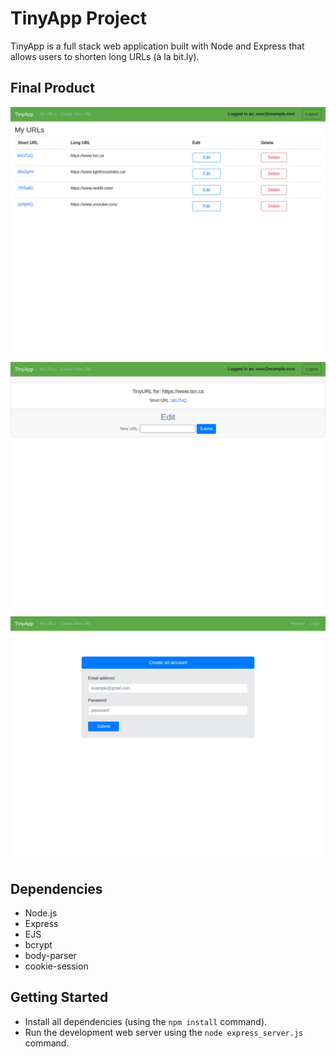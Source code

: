 # TinyApp Project

TinyApp is a full stack web application built with Node and Express that allows users to shorten long URLs (à la bit.ly).

## Final Product

!["Main page, displaying the list of created URLs"](https://raw.githubusercontent.com/nastasidavydov/tinyapp/master/docs/urls_page.png)

!["Edit specific URL page"](https://raw.githubusercontent.com/nastasidavydov/tinyapp/master/docs/edit_page.png)

!["Registration page"](https://raw.githubusercontent.com/nastasidavydov/tinyapp/master/docs/register_page.png)

## Dependencies

- Node.js
- Express
- EJS
- bcrypt
- body-parser
- cookie-session

## Getting Started

- Install all dependencies (using the `npm install` command).
- Run the development web server using the `node express_server.js` command.